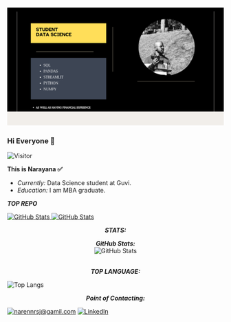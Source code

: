 ![Banner Image](./flyer.png)

### Hi Everyone 🫶
![Visitor](https://visitor-badge.laobi.icu/badge?page_id=Narennrs1.Narennrs1)

**This is Narayana ✅**
- <i>Currently:</i> Data Science student at Guvi. 
- <i>Education:</i> I am MBA graduate.

<p align="left">
<b><em>TOP REPO </em></b> <br/>
  
<div>
  <p>
    <a href="https://github.com/Narennrs1/PHONEPE-PLUSE-VISUALIZATION">
      <img src="https://github-readme-stats.vercel.app/api/pin/?username=Narennrs1&repo=PHONEPE-PLUSE-VISUALIZATION" alt="GitHub Stats"/>
    </a>
    <a href="https://github.com/Narennrs1/YOUTUBE-DATA-HARVESTING-AND-WAREHOUSE">
      <img src="https://github-readme-stats.vercel.app/api/pin/?username=Narennrs1&repo=YOUTUBE-DATA-HARVESTING-AND-WAREHOUSE" alt="GitHub Stats"/>
    </a>
  </p>
</div>


<p align="center">
<b><em>STATS:</em></b> <br/>

<div>
  <p align="center">
  <b><em>GitHub Stats:</em></b> <br/>
    <img src="https://github-readme-streak-stats.herokuapp.com/?user=Narennrs1" alt="GitHub Stats" /> <br/><br/>
  </p>
</div>

<p align="center">
<b><em>TOP LANGUAGE:</em></b> <br/>


![Top Langs](https://github-readme-stats.vercel.app/api/top-langs/?username=Narennrs1&layout=compact)


<p align="center">
<b><em>Point of Contacting:</em></b> <br/>
  
<a href="mailto:narennrsj@gmail.com">![narennrsj@gamil.com](https://img.shields.io/badge/Gmail-D14836?style=for-the-badge&logo=gmail&logoColor=white)</a> <a href="<https://www.linkedin.com/in/narayana-ram-sekar-b689a9201/>">![LinkedIn](https://img.shields.io/badge/LinkedIn-0077B5?style=for-the-badge&logo=linkedin&logoColor=white)</a>
<!--
**Narennrs1/Narennrs1** is a ✨ _special_ ✨ repository because its `README.md` (this file) appears on your GitHub profile.

Here are some ideas to get you started:

- 🔭 I’m currently working on ...
- 🌱 I’m currently learning ...
- 👯 I’m looking to collaborate on ...
- 🤔 I’m looking for help with ...
- 💬 Ask me about ...
- 📫 How to reach me: ...
- 😄 Pronouns: ...
- ⚡ Fun fact: ...
-->
